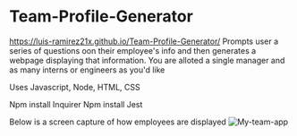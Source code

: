 # Team-Profile-Generator
https://luis-ramirez21x.github.io/Team-Profile-Generator/
Prompts user a series of questions oon their employee's info and then generates a webpage displaying that information.
You are alloted a single manager and as many interns or engineers as you'd like

Uses Javascript, Node, HTML, CSS

Npm install Inquirer
Npm install Jest

Below is a screen capture of how employees are displayed
![My-team-app](https://user-images.githubusercontent.com/86748117/140251660-501e898a-9b25-4c93-a937-ff69d93107dc.PNG)
